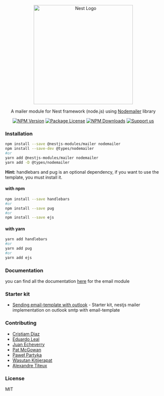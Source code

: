 <p align="center">
  <a href="http://nestjs.com/" target="blank">
    <img src="https://nestjs.com/img/logo_text.svg" width="320" alt="Nest Logo" />
  </a>
</p>

<p align="center">
  A mailer module for Nest framework (node.js) using <a href="https://nodemailer.com/">Nodemailer</a> library
</p>

<p align="center">
  <a href="https://www.npmjs.com/org/nestjs-modules"><img src="https://img.shields.io/npm/v/@nestjs-modules/mailer.svg" alt="NPM Version" /></a>
  <a href="https://www.npmjs.com/org/nestjs-modules"><img src="https://img.shields.io/npm/l/@nestjs-modules/mailer.svg" alt="Package License" /></a>
  <a href="https://www.npmjs.com/org/nestjs-modules"><img src="https://img.shields.io/npm/dm/@nestjs-modules/mailer.svg" alt="NPM Downloads" /></a>
  <a href="https://opencollective.com/nest-modules#sponsor"  target="_blank"><img src="https://img.shields.io/badge/Support%20us-Open%20Collective-41B883.svg" alt="Support us"></a>
</p>

### Installation

```sh
npm install --save @nestjs-modules/mailer nodemailer
npm install --save-dev @types/nodemailer
#or
yarn add @nestjs-modules/mailer nodemailer
yarn add -D @types/nodemailer
```

**Hint:** handlebars and pug is an optional dependency, if you want to use the template, you must install it.

#### with npm
```sh
npm install --save handlebars
#or
npm install --save pug
#or
npm install --save ejs
```

#### with yarn
```sh
yarn add handlebars
#or
yarn add pug
#or
yarn add ejs
```

### Documentation

you can find all the documentation [here](https://nest-modules.github.io/mailer/) for the email module

### Starter kit

- [Sending email-template with outlook](https://github.com/yanarp/nestjs-mailer) - Starter kit, nestjs mailer implementation on outlook smtp with email-template

### Contributing

* [Cristiam Diaz](https://github.com/cdiaz)
* [Eduardo Leal](https://github.com/eduardoleal)
* [Juan Echeverry](https://github.com/juandav)
* [Pat McGowan](https://github.com/p-mcgowan)
* [Paweł Partyka](https://github.com/partyka95)
* [Wasutan Kitijerapat](https://github.com/kitimark)
* [Alexandre Titeux](https://github.com/GFoniX)

### License

MIT
